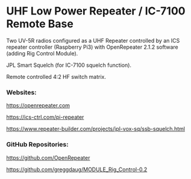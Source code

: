 # UHF Low Power Repeater / IC-7100 Remote Base
Two UV-5R radios configured as a UHF Repeater controlled by an ICS repeater controller (Raspberry Pi3) with OpenRepeater 2.1.2 software (adding Rig Control Module).

JPL Smart Squelch (for IC-7100 squelch function).

Remote controlled 4:2 HF switch matrix.

### Websites:

https://openrepeater.com

https://ics-ctrl.com/pi-repeater

https://www.repeater-builder.com/projects/jpl-vox-sq/ssb-squelch.html

### GitHub Repositories:

https://github.com/OpenRepeater

https://github.com/greggdaug/MODULE_Rig_Control-0.2

